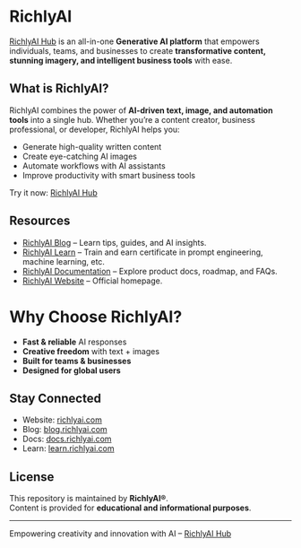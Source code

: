 # RichlyAI

[RichlyAI Hub](https://richlyai.com) is an all-in-one **Generative AI platform** that empowers individuals, teams, and businesses to create **transformative content, stunning imagery, and intelligent business tools** with ease.

## What is RichlyAI?
RichlyAI combines the power of **AI-driven text, image, and automation tools** into a single hub. Whether you’re a content creator, business professional, or developer, RichlyAI helps you:
- Generate high-quality written content  
- Create eye-catching AI images  
- Automate workflows with AI assistants  
- Improve productivity with smart business tools  

Try it now: [RichlyAI Hub](https://richlyai.com)

## Resources
-  [RichlyAI Blog](https://blog.richlyai.com) – Learn tips, guides, and AI insights.
-  [RichlyAI Learn](https://learn.richlyai.com) – Train and earn certificate in prompt engineering, machine learning, etc.
-  [RichlyAI Documentation](https://docs.richlyai.com) – Explore product docs, roadmap, and FAQs.  
-  [RichlyAI Website](https://richlyai.com) – Official homepage.  

# Why Choose RichlyAI?
-  **Fast & reliable** AI responses  
-  **Creative freedom** with text + images  
-  **Built for teams & businesses**  
-  **Designed for global users**  

##  Stay Connected
-  Website: [richlyai.com](https://richlyai.com)  
-  Blog: [blog.richlyai.com](https://blog.richlyai.com)  
-  Docs: [docs.richlyai.com](https://docs.richlyai.com)
-  Learn: [learn.richlyai.com](https://learn.richlyai.com)  

##  License
This repository is maintained by **RichlyAI®**.  
Content is provided for **educational and informational purposes**.  

---
 Empowering creativity and innovation with AI – [RichlyAI Hub](https://richlyai.com)

